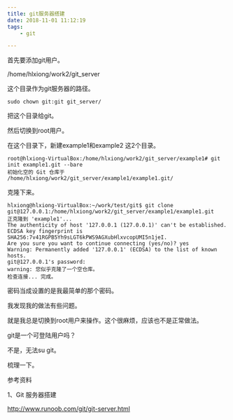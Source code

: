 ```yaml
---
title: git服务器搭建
date: 2018-11-01 11:12:19
tags:
	- git

---
```




首先要添加git用户。

/home/hlxiong/work2/git_server

这个目录作为git服务器的路径。

```
sudo chown git:git git_server/
```

把这个目录给git。

然后切换到root用户。

在这个目录下，新建example1和example2 这2个目录。

```
root@hlxiong-VirtualBox:/home/hlxiong/work2/git_server/example1# git init example1.git --bare
初始化空的 Git 仓库于 /home/hlxiong/work2/git_server/example1/example1.git/
```

克隆下来。

```
hlxiong@hlxiong-VirtualBox:~/work/test/git$ git clone git@127.0.0.1:/home/hlxiong/work2/git_server/example1/example1.git
正克隆到 'example1'...
The authenticity of host '127.0.0.1 (127.0.0.1)' can't be established.
ECDSA key fingerprint is SHA256:7v41RGPB5Yh9sLGT6kPWS9AGXubHlxvcopUMI5n1jeI.
Are you sure you want to continue connecting (yes/no)? yes
Warning: Permanently added '127.0.0.1' (ECDSA) to the list of known hosts.
git@127.0.0.1's password: 
warning: 您似乎克隆了一个空仓库。
检查连接... 完成。
```

密码当成设置的是我最简单的那个密码。



我发现我的做法有些问题。

就是我总是切换到root用户来操作。这个很麻烦，应该也不是正常做法。

git是一个可登陆用户吗？

不是，无法su git。

梳理一下。



参考资料

1、Git 服务器搭建

http://www.runoob.com/git/git-server.html